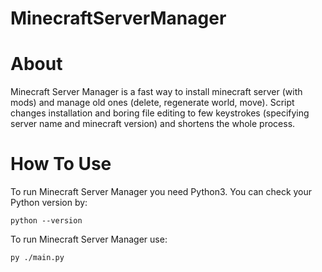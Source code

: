 # MinecraftServerManager

# About
Minecraft Server Manager is a fast way to install minecraft server (with mods) and manage old ones (delete, regenerate world, move).
Script changes installation and boring file editing to few keystrokes (specifying server name and minecraft version) and shortens the whole process.

# How To Use
To run Minecraft Server Manager you need Python3.
You can check your Python version by:
```
python --version
```
To run Minecraft Server Manager use:
```
py ./main.py
```
